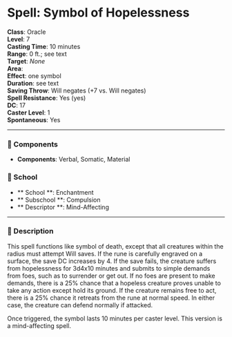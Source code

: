 
# Spell: Symbol of Hopelessness
**Class**: Oracle  
**Level**: 7  
**Casting Time**: 10 minutes  
**Range**: 0 ft.; see text  
**Target**: _None_  
**Area**:   
**Effect**: one symbol  
**Duration**: see text  
**Saving Throw**: Will negates (+7 vs. Will negates)  
**Spell Resistance**: Yes (yes)  
**DC**: 17  
**Caster Level**: 1  
**Spontaneous**: Yes

---

### 🔮 Components
- **Components**: Verbal, Somatic, Material

### 🏫 School
- ** School **: Enchantment
- ** Subschool **: Compulsion
- ** Descriptor **: Mind-Affecting
---

### 📜 Description
This spell functions like symbol of death, except that all creatures within the radius must attempt Will saves. If the rune is carefully engraved on a surface, the save DC increases by 4. If the save fails, the creature suffers from hopelessness for 3d4x10 minutes and submits to simple demands from foes, such as to surrender or get out. If no foes are present to make demands, there is a 25% chance that a hopeless creature proves unable to take any action except hold its ground. If the creature remains free to act, there is a 25% chance it retreats from the rune at normal speed. In either case, the creature can defend normally if attacked. 

Once triggered, the symbol lasts 10 minutes per caster level. This version is a mind-affecting spell.
